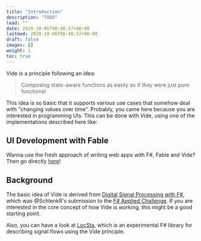 ```yaml
---
title: "Introduction"
description: "TODO"
lead: ""
date: 2020-10-06T08:48:57+00:00
lastmod: 2020-10-06T08:48:57+00:00
draft: false
images: []
weight: 1
toc: true
---
```


Vide is a principle following an idea:

> Composing state-aware functions as easily as if they were just pure functions!

This idea is so basic that it supports various use cases that somehow deal with "changing values over time". Probably, you came here because you are interested in programming UIs. This can be done with Vide, using one of the implementations described here like:

## UI Development with Fable

Wanna use the fresh approach of writing web apps with F#, Fable and Vide? Then go directly [here](/docs/vide.fable/introduction)!

## Background

The basic idea of Vide is derived from [Digital Signal Processing with F#](https://github.com/RonaldSchlenker/applied_fsharp_challenge/blob/master/docs/index.md), which was @SchlenkR's submission to the [F# Applied Challenge](https://sergeytihon.com/2019/05/31/f-weekly-22-2019-winners-of-applied-f-challenge/). If you are interested in the core concept of how Vide is working, this might be a good starting point.

Also, you can have a look at [LocSta](https://github.com/fsprojects/LocSta/blob/master/README.md), which is an experimental F# library for describing signal flows using the Vide principle.

